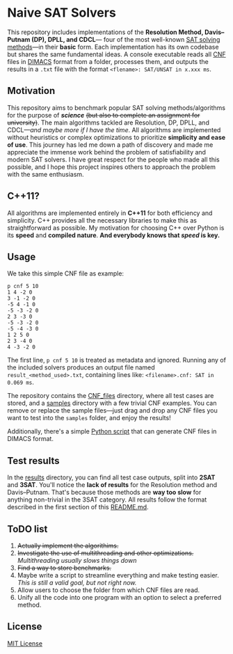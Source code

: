 # Naive SAT Solvers
This repository includes implementations of the __Resolution Method, Davis–Putnam (DP), DPLL, and CDCL__— four of the most well-known [SAT solving methods](http://en.wikipedia.org/wiki/Boolean_satisfiability_problem#Algorithms_for_solving_SAT)—in their **basic** form.
Each implementation has its own codebase but shares the same fundamental ideas. A console executable reads all [CNF](http://en.wikipedia.org/wiki/Conjunctive_normal_form) files in [DIMACS](https://people.sc.fsu.edu/~jburkardt/data/cnf/cnf.html) format from a folder, processes them, and outputs the results in a `.txt` file with the format `<flename>: SAT/UNSAT in x.xxx ms`.
## Motivation

This repository aims to benchmark popular SAT solving methods/algorithms for the purpose of ***science*** ~~(but also to complete an assignment for university)~~.
The main algorithms tackled are Resolution, DP, DPLL, and CDCL—_and maybe more if I have the time_.
All algorithms are implemented without heuristics or complex optimizations to prioritize **simplicity and ease of use**.
This journey has led me down a path of discovery and made me appreciate the immense work behind the problem of satisfiability and modern SAT solvers. I have great respect for the people who made all this possible, and I hope this project inspires others to approach the problem with the same enthusiasm.

## C++11?

All algorithms are implemented entirely in **C++11** for both efficiency and simplicity.
C++ provides all the necessary libraries to make this as straightforward as possible.
My motivation for choosing C++ over Python is its **speed** and **compiled nature**.
**And everybody knows that _speed_ is key.**

## Usage

We take this simple CNF file as example:
``` dimacs
p cnf 5 10
1 4 -2 0
3 -1 -2 0
-5 4 -1 0
-5 -3 -2 0
2 3 -3 0
-5 -3 -2 0
-5 -4 -3 0
1 2 5 0
2 3 -4 0
4 -3 -2 0
```

The first line, `p cnf 5 10` is treated as metadata and ignored.
Running any of the included solvers produces an output file named `result_<method_used>.txt`, containing lines like: `<filename>.cnf: SAT in 0.069 ms`.

The repository contains the [CNF_files](cnf_files/) directory, where all test cases are stored, and a [samples](cnf_files/samples/) directory with a few trivial CNF examples.
You can remove or replace the sample files—just drag and drop any CNF files you want to test into the `samples` folder, and enjoy the results!

Additionally, there's a simple [Python script](cnf_generator/) that can generate CNF files in DIMACS format.

## Test results

In the [results](results/) directory, you can find all test case outputs, split into **2SAT** and **3SAT**.
You'll notice the **lack of results** for the Resolution method and Davis–Putnam. That's because those methods are **way too slow** for anything non-trivial in the 3SAT category.
All results follow the format described in the first section of this [README.md](README.md).

## ToDO list

1. ~~Actually implement the algorithims.~~
2. ~~Investigate the use of multithreading and other optimizations.~~ _Multithreading usually slows things down_
3. ~~Find a way to store benchmarks.~~
4. Maybe write a script to streamline everything and make testing easier. _This is still a valid goal, but not right now._
5. Allow users to choose the folder from which CNF files are read.
6. Unify all the code into one program with an option to select a preferred method.

## License

[MIT License](LICENSE)